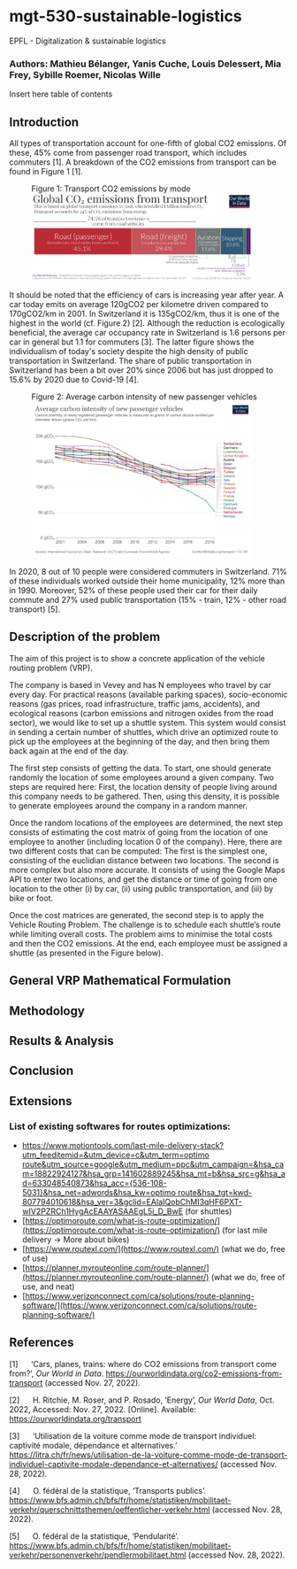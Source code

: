# mgt-530-sustainable-logistics
EPFL - Digitalization &amp; sustainable logistics

### Authors: Mathieu Bélanger, Yanis Cuche, Louis Delessert, Mia Frey, Sybille Roemer, Nicolas Wille

Insert here table of contents

## Introduction

All types of transportation account for one-fifth of global CO2 emissions. Of these, 45% come from passenger road transport, which includes commuters [1]. A breakdown of the CO2 emissions from transport can be found in Figure 1 [1].

<figure>
  <figcaption> Figure 1: Transport CO2 emissions by mode </figcaption>
  <img src="assets/Transport-CO2-emissions-by-mode-bar-chart.png" width="400">
</figure>

It should be noted that the efficiency of cars is increasing year after year. A car today emits on average 120gCO2 per kilometre driven compared to 170gCO2/km in 2001. In Switzerland it is 135gCO2/km, thus it is one of the highest in the world (cf. Figure 2) [2]. Although the reduction is ecologically beneficial, the average car occupancy rate in Switzerland is 1.6 persons per car in general but 1.1 for commuters [3]. The latter figure shows the individualism of today's society despite the high density of public transportation in Switzerland. The share of public transportation in Switzerland has been a bit over 20% since 2006 but has just dropped to 15.6% by 2020 due to Covid-19 [4].

<figure>
  <figcaption> Figure 2: Average carbon intensity of new passenger vehicles </figcaption>
  <img src="assets/carbon-new-passenger-vehicles.png" width="400">
</figure>

In 2020, 8 out of 10 people were considered commuters in Switzerland. 71% of these individuals worked outside their home municipality, 12% more than in 1990. Moreover, 52% of these people used their car for their daily commute and 27% used public transportation (15% - train, 12% - other road transport) [5].

## Description of the problem

The aim of this project is to show a concrete application of the vehicle routing problem (VRP). 

The company is based in Vevey and has N employees who travel by car every day. For practical reasons (available parking spaces), socio-economic reasons (gas prices, road infrastructure, traffic jams, accidents), and ecological reasons (carbon emissions and nitrogen oxides from the road sector), we would like to set up a shuttle system. This system would consist in sending a certain number of shuttles, which drive an optimized route to pick up the employees at the beginning of the day, and then bring them back again at the end of the day. 

The first step consists of getting the data. To start, one should generate randomly the location of some employees around a given company. Two steps are required here: First, the location density of people living around this company needs to be gathered. Then, using this density, it is possible to generate employees around the company in a random manner. 

Once the random locations of the employees are determined, the next step consists of estimating the cost matrix of going from the location of one employee to another (including location 0 of the company). Here, there are two different costs that can be computed: The first is the simplest one, consisting of the euclidian distance between two locations. The second is more complex but also more accurate. It consists of using the Google Maps API to enter two locations, and get the distance or time of going from one location to the other (i) by car, (ii) using public transportation, and (iii) by bike or foot. 

Once the cost matrices are generated, the second step is to apply the Vehicle Routing Problem. The challenge is to schedule each shuttle’s route while limiting overall costs. The problem aims to minimise the total costs and then the CO2 emissions. At the end, each employee must be assigned a shuttle (as presented in the Figure below).


## General VRP Mathematical Formulation


## Methodology


## Results & Analysis


## Conclusion


## Extensions

### List of existing softwares for routes optimizations: 


- [https://www.motiontools.com/last-mile-delivery-stack?utm_feeditemid=&utm_device=c&utm_term=optimo route&utm_source=google&utm_medium=ppc&utm_campaign=&hsa_cam=18822924127&hsa_grp=141602889245&hsa_mt=b&hsa_src=g&hsa_ad=633048540873&hsa_acc={536-108-5031}&hsa_net=adwords&hsa_kw=optimo route&hsa_tgt=kwd-807794010618&hsa_ver=3&gclid=EAIaIQobChMI3qHF6PXT-wIV2PZRCh1HygAcEAAYASAAEgL5i_D_BwE](https://www.motiontools.com/last-mile-delivery-stack?utm_feeditemid=&utm_device=c&utm_term=optimo%20route&utm_source=google&utm_medium=ppc&utm_campaign=&hsa_cam=18822924127&hsa_grp=141602889245&hsa_mt=b&hsa_src=g&hsa_ad=633048540873&hsa_acc=%7B536-108-5031%7D&hsa_net=adwords&hsa_kw=optimo%20route&hsa_tgt=kwd-807794010618&hsa_ver=3&gclid=EAIaIQobChMI3qHF6PXT-wIV2PZRCh1HygAcEAAYASAAEgL5i_D_BwE) (for shuttles)
- [https://optimoroute.com/what-is-route-optimization/](https://optimoroute.com/what-is-route-optimization/) (for last mile delivery → More about bikes)
- [https://www.routexl.com/](https://www.routexl.com/) (what we do, free of use)
- [https://planner.myrouteonline.com/route-planner/](https://planner.myrouteonline.com/route-planner/) (what we do, free of use, and neat)
- [https://www.verizonconnect.com/ca/solutions/route-planning-software/](https://www.verizonconnect.com/ca/solutions/route-planning-software/)

## References


[1]      ‘Cars, planes, trains: where do CO2 emissions from transport come from?’, *Our World in Data*. https://ourworldindata.org/co2-emissions-from-transport (accessed Nov. 27, 2022).

[2]      H. Ritchie, M. Roser, and P. Rosado, ‘Energy’, *Our World Data*, Oct. 2022, Accessed: Nov. 27, 2022. [Online]. Available: https://ourworldindata.org/transport

[3]      ‘Utilisation de la voiture comme mode de transport individuel: captivité modale, dépendance et alternatives.’ https://litra.ch/fr/news/utilisation-de-la-voiture-comme-mode-de-transport-individuel-captivite-modale-dependance-et-alternatives/ (accessed Nov. 28, 2022).

[4]      O. fédéral de la statistique, ‘Transports publics’. https://www.bfs.admin.ch/bfs/fr/home/statistiken/mobilitaet-verkehr/querschnittsthemen/oeffentlicher-verkehr.html (accessed Nov. 28, 2022).

[5]      O. fédéral de la statistique, ‘Pendularité’. https://www.bfs.admin.ch/bfs/fr/home/statistiken/mobilitaet-verkehr/personenverkehr/pendlermobilitaet.html (accessed Nov. 28, 2022).

